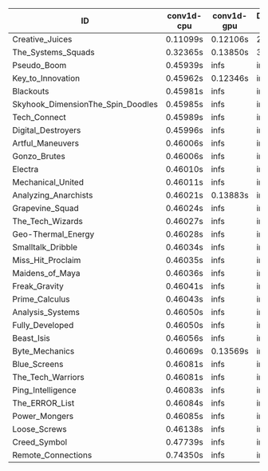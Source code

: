 |ID|conv1d-cpu|conv1d-gpu|DWSPConv2D-gpu|gemm-gpu|avg|
|-|-|-|-|-|-|
|Creative_Juices|0.11099s|0.12106s|2.83077s|1.75876s|1.20539s|
|The_Systems_Squads|0.32365s|0.13850s|3.05715s|4.37954s|1.97471s|
|Pseudo_Boom|0.45939s|infs|infs|4.38619s|infs|
|Key_to_Innovation|0.45962s|0.12346s|infs|4.39857s|infs|
|Blackouts|0.45981s|infs|infs|4.37437s|infs|
|Skyhook_DimensionThe_Spin_Doodles|0.45985s|infs|infs|4.42214s|infs|
|Tech_Connect|0.45989s|infs|infs|4.40587s|infs|
|Digital_Destroyers|0.45996s|infs|infs|4.39881s|infs|
|Artful_Maneuvers|0.46006s|infs|infs|4.39636s|infs|
|Gonzo_Brutes|0.46006s|infs|infs|4.39401s|infs|
|Electra|0.46010s|infs|infs|4.42493s|infs|
|Mechanical_United|0.46011s|infs|infs|4.42458s|infs|
|Analyzing_Anarchists|0.46021s|0.13883s|infs|4.40455s|infs|
|Grapevine_Squad|0.46024s|infs|infs|4.39189s|infs|
|The_Tech_Wizards|0.46027s|infs|infs|4.41747s|infs|
|Geo-Thermal_Energy|0.46028s|infs|infs|4.42836s|infs|
|Smalltalk_Dribble|0.46034s|infs|infs|4.35961s|infs|
|Miss_Hit_Proclaim|0.46035s|infs|infs|4.37203s|infs|
|Maidens_of_Maya|0.46036s|infs|infs|4.43942s|infs|
|Freak_Gravity|0.46041s|infs|infs|4.40648s|infs|
|Prime_Calculus|0.46043s|infs|infs|4.42550s|infs|
|Analysis_Systems|0.46050s|infs|infs|4.40437s|infs|
|Fully_Developed|0.46050s|infs|infs|4.42176s|infs|
|Beast_Isis|0.46056s|infs|infs|4.40875s|infs|
|Byte_Mechanics|0.46069s|0.13569s|infs|4.40055s|infs|
|Blue_Screens|0.46081s|infs|infs|4.41963s|infs|
|The_Tech_Warriors|0.46081s|infs|infs|4.40485s|infs|
|Ping_Intelligence|0.46083s|infs|infs|4.41888s|infs|
|The_ERROR_List|0.46084s|infs|infs|4.42554s|infs|
|Power_Mongers|0.46085s|infs|infs|4.41218s|infs|
|Loose_Screws|0.46138s|infs|infs|4.40214s|infs|
|Creed_Symbol|0.47739s|infs|infs|4.37512s|infs|
|Remote_Connections|0.74350s|infs|infs|4.41252s|infs|
